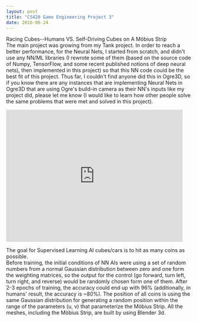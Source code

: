 ```yaml
---
layout: post
title: "CS420 Game Engineering Project 3"
date: 2016-06-24
---
```


Racing Cubes--Humans VS. Self-Driving Cubes on A Möbius Strip<br>
The main project was growing from my Tank project. In order to reach a better performance, for the Neural Nets, I started from scratch, and didn't use any NN/ML libraries (I rewrote some of them (based on the source code of Numpy, TensorFlow, and some recent published notions of deep neural nets), then implemented in this project) so that this NN code could be the best fit of this project. Thus far, I couldn't find anyone did this in Ogre3D, so if you know there are any instances that are implementing Neural Nets in Ogre3D that are using Ogre's build-in camera as their NN's inputs like my project did, please let me know (I would like to learn how other people solve the same problems that were met and solved in this project).<br>

<iframe width="480" height="360" src="https://www.youtube.com/embed/bRahjN1olgk" frameborder="0" allowfullscreen></iframe><br>

The goal for Supervised Learning AI cubes/cars is to hit as many coins as possible.<br>
Before training, the initial conditions of NN AIs were using a set of random numbers from a normal Gaussian distribution between zero and one form the weighting matrices, so the output for the control (go forward, turn left, turn right, and reverse) would be randomly chosen form one of them. After 2-3 epochs of training, the accuracy could end up with 96% (additionally, in humans' result, the accuracy is ~80%). The position of all coins is using the same Gaussian distribution for generating a random position within the range of the parameters (u, v) that parameterize the Möbius Strip. All the meshes, including the Möbius Strip, are built by using Blender 3d.<br>

